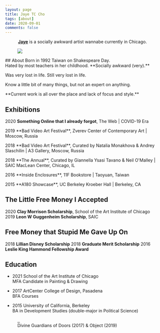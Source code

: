 ```yaml
---
layout: page
title: Jaye TC Cho
tags: [about]
date: 2020-09-01
comments: false
---
```

    
<center><a href="https://www.instagram.com/jjjcho/"><b>Jaye</b></a> is a socially awkward artist wannabe currently in Chicago.  </center>
<figure>
	<a href="https://drive.google.com/uc?id=1usVpxProt6Pdu_7W41qpssf7WHSk0jLq" class="image-popup"><img src="https://drive.google.com/uc?id=1usVpxProt6Pdu_7W41qpssf7WHSk0jLq"></a>
</figure>
## About  
Born in 1992 Taiwan on Shakespeare Day. <br>
Hated by most teachers in her childhood. **Socially awkward (very).**
<p></p>
Was very lost in life.
Still very lost in life.
<p></p>
Know a little bit of many things, but not an expert on anything. <br>
<p></p>
**Current work is all over the place and lack of focus and style.**

## Exhibitions

2020 **Something Online that I already forgot**, The Web | COVID-19 Era <br>
<p></p>
2019  **Bad Video Art Festival**, Zverev Center of Contemporary Art | Moscow, Russia <br>
<p></p>
2018  **Bad Video Art Festival**, Curated by Natalia Monakhova & Andrey Slaschilin | A3 Gallery, Moscow, Russia <br>
<p></p>
2018  **The Annual**, Curated by Giannella Ysasi Tavano & Neil O'Malley | SAIC MacLean Center, Chicago, IL <br>
<p></p>
2016  **Inside Enclosures**, 11F Bookstore | Taoyuan, Taiwan <br>
<p></p>
2015  **A180 Showcase**, UC Berkeley Kroeber Hall | Berkeley, CA <br>    
<p></p>

## The Little Free Money I Accepted 
2020 **Clay Morrison Scholarship**, School of the Art Institute of Chicago 
2019 **Leon W Guggenheim Scholarship**, SAIC

## Free Money that Stupid Me Gave Up On
2018 **Lillian Disney Scholarship**
2018 **Graduate Merit Scholarship**
2016 **Leslie King Hammond Fellowship Award**

## Education 
* 2021  School of the Art Institute of Chicago <br>
    MFA Candidate in Painting & Drawing
    <p></p>
* 2017  ArtCenter College of Design, Pasadena <br>
    BFA Courses 
    <p></p>
* 2015  University of California, Berkeley <br>
    BA in Development Studies (double-major in Political Science) 
    <p></p>


<figure class="half">
  <a href="https://drive.google.com/uc?id=1-5kPg7xyXR4H5OsY4fyeqZakatcYO90L" class="image-popup">
    <img src="https://drive.google.com/uc?id=1-5kPg7xyXR4H5OsY4fyeqZakatcYO90L" alt="">
  </a>
  <a href="https://drive.google.com/uc?id=1f5baN6HhPWsDu9wlxFUOmPqN6j1BfnUM" class="image-popup">
    <img src="https://drive.google.com/uc?id=1f5baN6HhPWsDu9wlxFUOmPqN6j1BfnUM" alt="">
  </a>
  <figcaption> Divine Guardians of Doors (2017) & Object (2019) </figcaption>
</figure>

